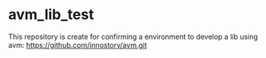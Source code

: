 # avm_lib_test
This repository is create for confirming a environment to develop a lib using avm: https://github.com/innostory/avm.git
